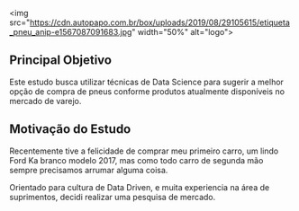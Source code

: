 \<img src="https://cdn.autopapo.com.br/box/uploads/2019/08/29105615/etiqueta_pneu_anip-e1567087091683.jpg" width="50%" alt="logo"\>

## Principal Objetivo

Este estudo busca utilizar técnicas de Data Science para sugerir a melhor opção de compra de pneus conforme produtos atualmente disponíveis no mercado de varejo.

## Motivação do Estudo

Recentemente tive a felicidade de comprar meu primeiro carro, um lindo Ford Ka branco modelo 2017, mas como todo carro de segunda mão sempre precisamos arrumar alguma coisa.

Orientado para cultura de Data Driven, e muita experiencia na área de suprimentos, decidi realizar uma pesquisa de mercado.

## 
